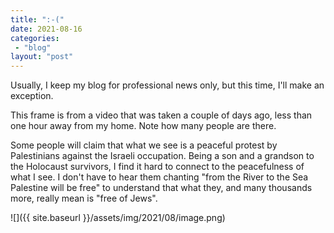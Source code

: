 ```yaml
---
title: ":-("
date: 2021-08-16
categories: 
 - "blog"
layout: "post"
---
```


Usually, I keep my blog for professional news only, but this time, I'll make an exception. 

This frame is from a video that was taken a couple of days ago, less than one hour away from my home. Note how many people are there. 

Some people will claim that what we see is a peaceful protest by Palestinians against the Israeli occupation. Being a son and a grandson to the Holocaust survivors, I find it hard to connect to the peacefulness of what I see. I don't have to hear them chanting "from the River to the Sea Palestine will be free" to understand that what they, and many thousands more, really mean is "free of Jews".

![]({{ site.baseurl }}/assets/img/2021/08/image.png)
